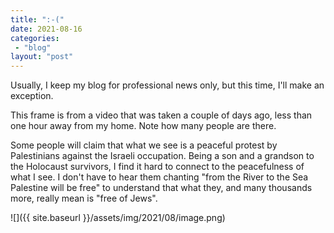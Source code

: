 ```yaml
---
title: ":-("
date: 2021-08-16
categories: 
 - "blog"
layout: "post"
---
```


Usually, I keep my blog for professional news only, but this time, I'll make an exception. 

This frame is from a video that was taken a couple of days ago, less than one hour away from my home. Note how many people are there. 

Some people will claim that what we see is a peaceful protest by Palestinians against the Israeli occupation. Being a son and a grandson to the Holocaust survivors, I find it hard to connect to the peacefulness of what I see. I don't have to hear them chanting "from the River to the Sea Palestine will be free" to understand that what they, and many thousands more, really mean is "free of Jews".

![]({{ site.baseurl }}/assets/img/2021/08/image.png)
